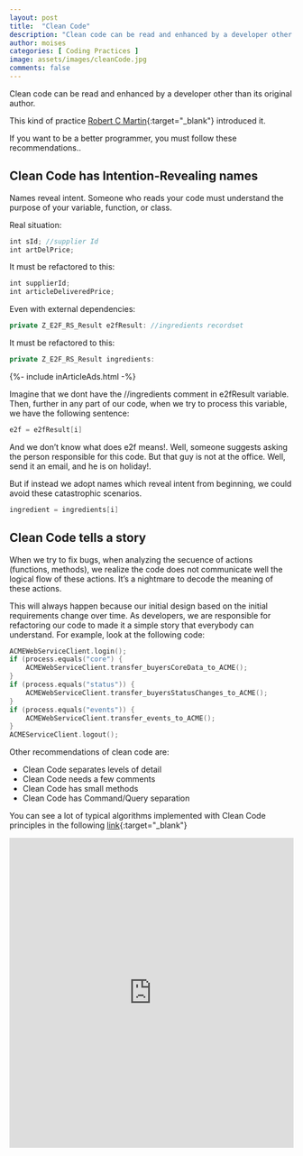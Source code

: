 ```yaml
---
layout: post
title:  "Clean Code"
description: "Clean code can be read and enhanced by a developer other than its original author. Clean code has Intention-Revealing names"
author: moises
categories: [ Coding Practices ]
image: assets/images/cleanCode.jpg
comments: false
---
```


Clean code can be read and enhanced by a developer other than its original author. 

This kind of practice [Robert C Martin](https://amzn.to/3rAejgU){:target="_blank"} introduced it.

If you want to be a better programmer, you must follow these recommendations..

## Clean Code has Intention-Revealing names

Names reveal intent. Someone who reads your code must understand the purpose of your variable, function, or class.

Real situation:

```kotlin
int sId; //supplier Id
int artDelPrice;
```

It must be refactored to this:

```kotlin
int supplierId;
int articleDeliveredPrice;
```

Even with external dependencies:

```kotlin
private Z_E2F_RS_Result e2fResult: //ingredients recordset
```

It must be refactored to this:

```kotlin
private Z_E2F_RS_Result ingredients:
```

<div>
{%- include inArticleAds.html -%}
</div>

Imagine that we dont have the //ingredients comment in e2fResult variable. Then, further in any part of our code, when we try to process this variable, we have the following sentence:

```kotlin
e2f = e2fResult[i]
```

And we don’t know what does e2f means!. Well, someone suggests asking the person responsible for this code. But that guy is not at the office. Well, send it an email, and he is on holiday!.

But if instead we adopt names which reveal intent from beginning, we could avoid these catastrophic scenarios.

```kotlin
ingredient = ingredients[i]
```

## Clean Code tells a story

When we try to fix bugs, when analyzing the secuence of actions (functions, methods), we realize the code does not communicate well the logical flow of these actions. It’s a nightmare to decode the meaning of these actions.

This will always happen because our initial design based on the initial requirements change over time. As developers, we are responsible for refactoring our code to made it a simple story that everybody can understand. For example, look at the following code:

```kotlin
ACMEWebServiceClient.login();
if (process.equals("core") {
    ACMEWebServiceClient.transfer_buyersCoreData_to_ACME();
}
if (process.equals("status")) {
    ACMEWebServiceClient.transfer_buyersStatusChanges_to_ACME();
}
if (process.equals("events")) {
    ACMEWebServiceClient.transfer_events_to_ACME();
}
ACMEServiceClient.logout();
```

Other recommendations of clean code are:

* Clean Code separates levels of detail
* Clean Code needs a few comments
* Clean Code has small methods
* Clean Code has Command/Query separation

You can see a lot of typical algorithms implemented with Clean Code principles in the following [link](https://lesen.amazon.de/kp/embed?asin=B086JCK6C4&preview=newtab&linkCode=kpe&ref_=cm_sw_r_kb_dp_SD6EZ360ZYYSM2HAZHQ2){:target="_blank"}

<p><iframe style="width:100%;" height="550" src="https://www.youtube.com/embed/qf4vJrhNQn0" frameborder="0" allow="accelerometer; autoplay; clipboard-write; encrypted-media; gyroscope; picture-in-picture" allowfullscreen></iframe></p>
